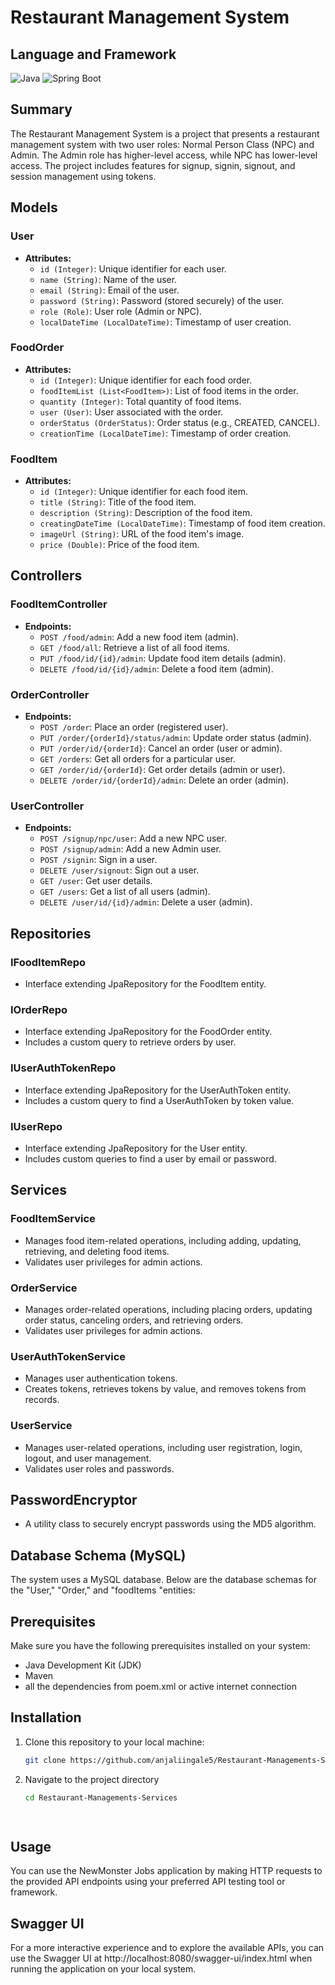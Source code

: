 # Restaurant Management System

## Language and Framework
![Java](https://img.shields.io/badge/Language-Java-green)
![Spring Boot](https://img.shields.io/badge/Framework-Spring%20Boot-brightgreen)

## Summary
The Restaurant Management System is a project that presents a restaurant management system with two user roles: Normal Person Class (NPC) and Admin. The Admin role has higher-level access, while NPC has lower-level access. The project includes features for signup, signin, signout, and session management using tokens.

## Models
### User
- **Attributes:**
  - `id (Integer)`: Unique identifier for each user.
  - `name (String)`: Name of the user.
  - `email (String)`: Email of the user.
  - `password (String)`: Password (stored securely) of the user.
  - `role (Role)`: User role (Admin or NPC).
  - `localDateTime (LocalDateTime)`: Timestamp of user creation.

### FoodOrder
- **Attributes:**
  - `id (Integer)`: Unique identifier for each food order.
  - `foodItemList (List<FoodItem>)`: List of food items in the order.
  - `quantity (Integer)`: Total quantity of food items.
  - `user (User)`: User associated with the order.
  - `orderStatus (OrderStatus)`: Order status (e.g., CREATED, CANCEL).
  - `creationTime (LocalDateTime)`: Timestamp of order creation.

### FoodItem
- **Attributes:**
  - `id (Integer)`: Unique identifier for each food item.
  - `title (String)`: Title of the food item.
  - `description (String)`: Description of the food item.
  - `creatingDateTime (LocalDateTime)`: Timestamp of food item creation.
  - `imageUrl (String)`: URL of the food item's image.
  - `price (Double)`: Price of the food item.

## Controllers
### FoodItemController
- **Endpoints:**
  - `POST /food/admin`: Add a new food item (admin).
  - `GET /food/all`: Retrieve a list of all food items.
  - `PUT /food/id/{id}/admin`: Update food item details (admin).
  - `DELETE /food/id/{id}/admin`: Delete a food item (admin).

### OrderController
- **Endpoints:**
  - `POST /order`: Place an order (registered user).
  - `PUT /order/{orderId}/status/admin`: Update order status (admin).
  - `PUT /order/id/{orderId}`: Cancel an order (user or admin).
  - `GET /orders`: Get all orders for a particular user.
  - `GET /order/id/{orderId}`: Get order details (admin or user).
  - `DELETE /order/id/{orderId}/admin`: Delete an order (admin).

### UserController
- **Endpoints:**
  - `POST /signup/npc/user`: Add a new NPC user.
  - `POST /signup/admin`: Add a new Admin user.
  - `POST /signin`: Sign in a user.
  - `DELETE /user/signout`: Sign out a user.
  - `GET /user`: Get user details.
  - `GET /users`: Get a list of all users (admin).
  - `DELETE /user/id/{id}/admin`: Delete a user (admin).

## Repositories
### IFoodItemRepo
- Interface extending JpaRepository for the FoodItem entity.

### IOrderRepo
- Interface extending JpaRepository for the FoodOrder entity.
- Includes a custom query to retrieve orders by user.

### IUserAuthTokenRepo
- Interface extending JpaRepository for the UserAuthToken entity.
- Includes a custom query to find a UserAuthToken by token value.

### IUserRepo
- Interface extending JpaRepository for the User entity.
- Includes custom queries to find a user by email or password.

## Services
### FoodItemService
- Manages food item-related operations, including adding, updating, retrieving, and deleting food items.
- Validates user privileges for admin actions.

### OrderService
- Manages order-related operations, including placing orders, updating order status, canceling orders, and retrieving orders.
- Validates user privileges for admin actions.

### UserAuthTokenService
- Manages user authentication tokens.
- Creates tokens, retrieves tokens by value, and removes tokens from records.

### UserService
- Manages user-related operations, including user registration, login, logout, and user management.
- Validates user roles and passwords.

## PasswordEncryptor
- A utility class to securely encrypt passwords using the MD5 algorithm.

## Database Schema (MySQL)
The system uses a MySQL database. Below are the database schemas for the "User," "Order," and "foodItems "entities:

  ## Prerequisites
Make sure you have the following prerequisites installed on your system:

- Java Development Kit (JDK)
- Maven
- all the dependencies from poem.xml or active internet connection

## Installation
1. Clone this repository to your local machine:

   ```bash
   git clone https://github.com/anjaliingale5/Restaurant-Managements-Services.git
   
2. Navigate to the project directory

    ```bash
    cd Restaurant-Managements-Services

  
## Usage
You can use the NewMonster Jobs application by making HTTP requests to the provided API endpoints using your preferred API testing tool or framework.

## Swagger UI
For a more interactive experience and to explore the available APIs, you can use the Swagger UI at http://localhost:8080/swagger-ui/index.html when running the application on your local system.
